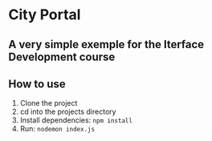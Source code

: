 # City Portal

## A very simple exemple for the Iterface Development course

## How to use

1. Clone the project
1. cd into the projects directory
1. Install dependencies: ```npm install```
1. Run: ```nodemon index.js```